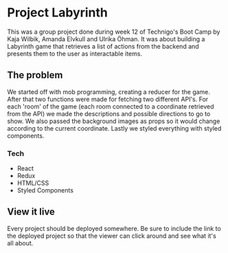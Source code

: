 # Project Labyrinth

This was a group project done during week 12 of Technigo's Boot Camp by Kaja Wilbik, Amanda Elvkull and Ulrika Öhman. It was about building a Labyrinth game that retrieves a list of actions from the backend and presents them to the user as interactable items.

## The problem

We started off with mob programming, creating a reducer for the game. After that two functions were made for fetching two different API's. For each 'room' of the game (each room connected to a coordinate retrieved from the API) we made the descriptions and possible directions to go to show. We also passed the background images as props so it would change according to the current coordinate. Lastly we styled everything with styled components.

### Tech
- React
- Redux
- HTML/CSS
- Styled Components

## View it live

Every project should be deployed somewhere. Be sure to include the link to the deployed project so that the viewer can click around and see what it's all about.
